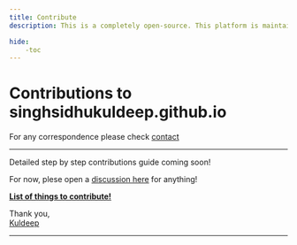 ```yaml
---
title: Contribute
description: This is a completely open-source. This platform is maintained by you! 🤗 You can help us by answering/ improving existing questions as well as by sharing any new questions that you faced during your interviews. You can also improve topics and articles. Check this page to learn about contrubuting

hide: 
    -toc
---
```


# Contributions to **singhsidhukuldeep.github.io**

For any correspondence please check <a href="/contact">contact</a>

---

<!-- [TOC] -->

Detailed step by step contributions guide coming soon!

For now, plese open a <a href="https://github.com/singhsidhukuldeep/singhsidhukuldeep.github.io/discussions" target="_blank">discussion here</a> for anything!

<a href="/#__tabbed_1_3">**List of things to contribute!**</a>

Thank you, <br><a href="/contact">Kuldeep</a>

---


